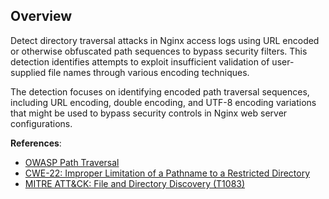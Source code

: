 ## Overview

Detect directory traversal attacks in Nginx access logs using URL encoded or otherwise obfuscated path sequences to bypass security filters. This detection identifies attempts to exploit insufficient validation of user-supplied file names through various encoding techniques.

The detection focuses on identifying encoded path traversal sequences, including URL encoding, double encoding, and UTF-8 encoding variations that might be used to bypass security controls in Nginx web server configurations.

**References**:
- [OWASP Path Traversal](https://owasp.org/www-community/attacks/Path_Traversal)
- [CWE-22: Improper Limitation of a Pathname to a Restricted Directory](https://cwe.mitre.org/data/definitions/22.html)
- [MITRE ATT&CK: File and Directory Discovery (T1083)](https://attack.mitre.org/techniques/T1083/) 